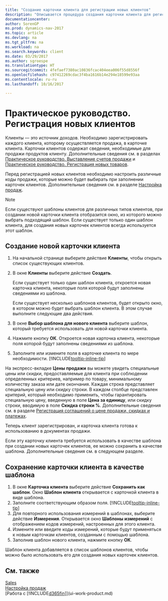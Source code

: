 ```yaml
---
title: "Создание карточки клиента для регистрации новых клиентов"
description: "Описывается процедура создания карточки клиента для регистрации информации о каждом новом клиенте, которому вы что-либо продаете."
documentationcenter: 
author: SorenGP
ms.prod: dynamics-nav-2017
ms.topic: article
ms.devlang: na
ms.tgt_pltfrm: na
ms.workload: na
ms.search.keywords: client
ms.date: 03/29/2017
ms.author: sgroespe
ms.translationtype: HT
ms.sourcegitcommit: 4fefaef7380ac10836fcac404eea006f55d8556f
ms.openlocfilehash: c97412269cdac3f4ba1616b14e294e18599e93aa
ms.contentlocale: ru-ru
ms.lasthandoff: 10/16/2017

---
```

# <a name="how-to-register-new-customers"></a>Практическое руководство. Регистрация новых клиентов
Клиенты — это источник доходов. Необходимо зарегистрировать каждого клиента, которому осуществляется продажа, в карточке клиента. Карточки клиентов содержат сведения, необходимые для продажи продуктов клиенту. Дополнительные сведения см. в разделах [Практическое руководство. Выставление счетов продажи](sales-how-invoice-sales.md) и [Практическое руководство. Регистрация новых товаров](inventory-how-register-new-items.md).  

Перед регистрацией новых клиентов необходимо настроить различные коды продажи, которые можно будет выбирать при заполнении карточек клиентов. Дополнительные сведения см. в разделе [Настройка продаж](sales-setup-sales.md).

> [!NOTE]  
>   Если существуют шаблоны клиентов для различных типов клиентов, при создании новой карточки клиента отобразится окно, из которого можно выбрать подходящий шаблон. Если существует только один шаблон клиента, для создания новых карточек клиентов всегда используется этот шаблон.

## <a name="to-create-a-new-customer-card"></a>Создание новой карточки клиента
1. На начальной странице выберите действие **Клиенты**, чтобы открыть список существующих клиентов.  
2. В окне **Клиенты** выберите действие **Создать**.

    Если существует только один шаблон клиента, откроется новая карточка клиента, некоторые поля которой будут заполнены сведениями из шаблона.

    Если существует несколько шаблонов клиентов, будет открыто окно, в котором можно будет выбрать шаблон клиента. В этом случае выполните следующие два действия.
3. В окне **Выбор шаблона для нового клиента** выберите шаблон, который требуется использовать для новой карточки клиента.
4. Нажмите кнопку **ОК**. Откроется новая карточка клиента, некоторые поля которой будут заполнены сведениями из шаблона.  
5. Заполните или измените поля в карточке клиента по мере необходимости. [!INCLUDE[tooltip-inline-tip](includes/tooltip-inline-tip_md.md)]

На экспресс-вкладке **Цены продажи** вы можете увидеть специальные цены или скидки, предоставляемые для клиента при соблюдении определенных критериев, например по товару, минимальному количеству заказа или дате окончания. Каждая строка представляет специальную цену или скидку строки. В каждом столбце представлен критерий, который необходимо применить, чтобы гарантировать специальную цену, введенную в поле **Цена за единицу**, или скидку строки, вводимую в поле **Скидка строки %**. Дополнительные сведения см. в разделе [Регистрация соглашений о цене продажи, скидках и платежах](sales-how-record-sales-price-discount-payment-agreements.md).

Теперь клиент зарегистрирован, и карточка клиента готова к использованию в документах продажи.

Если эту карточку клиента требуется использовать в качестве шаблона при создании новых карточек клиентов, ее можно сохранить в качестве шаблона. Дополнительные сведения см. в следующем разделе.

## <a name="to-save-the-customer-card-as-a-template"></a>Сохранение карточки клиента в качестве шаблона
1. В окне **Карточка клиента** выберите действие **Сохранить как шаблон**. Окно **Шаблон клиента** открывается с карточкой клиента в виде шаблона.
2. Заполните соответствующим образом поля. [!INCLUDE[tooltip-inline-tip](includes/tooltip-inline-tip_md.md)]
3. Для повторного использования измерений в шаблонах, выберите действие **Измерения**. Открывается окно **Шаблоны измерений** с отображением кодов измерений, настроенных для этого клиента.
4. Измените или введите коды измерений, которые будут применяться к новым карточкам клиентов, созданным с помощью шаблона.  
5. Заполнив шаблон нового клиента, нажмите кнопку **ОК**.

Шаблон клиента добавляется в список шаблонов клиентов, чтобы можно было использовать его для создания новых карточек клиентов.

## <a name="see-also"></a>См. также
[Sales](sales-manage-sales.md)    
[Настройка продаж](sales-setup-sales.md)    
[Работа с [!INCLUDE[d365fin](includes/d365fin_md.md)]](ui-work-product.md)

